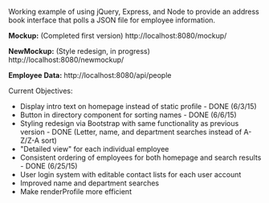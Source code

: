 Working example of using jQuery, Express, and Node to provide an address book interface that polls
a JSON file for employee information.

**Mockup:** (Completed first version)
http://localhost:8080/mockup/

**NewMockup:** (Style redesign, in progress)
http://localhost:8080/newmockup/

**Employee Data:**
http://localhost:8080/api/people

Current Objectives: 
* Display intro text on homepage instead of static profile - DONE (6/3/15)
* Button in directory component for sorting names - DONE (6/6/15)
* Styling redesign via Bootstrap with same functionality as previous version - DONE (Letter, name, and department searches instead of A-Z/Z-A sort)
* "Detailed view" for each individual employee
* Consistent ordering of employees for both homepage and search results - DONE (6/25/15)
* User login system with editable contact lists for each user account 
* Improved name and department searches
* Make renderProfile more efficient


